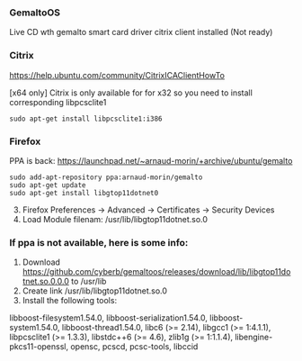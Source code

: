 ### GemaltoOS

Live CD wth gemalto smart card driver citrix client installed (Not ready)

### Citrix

https://help.ubuntu.com/community/CitrixICAClientHowTo

[x64 only] Citrix is only available for for x32 so you need to install corresponding libpcsclite1 
```
sudo apt-get install libpcsclite1:i386
```

### Firefox

PPA is back: https://launchpad.net/~arnaud-morin/+archive/ubuntu/gemalto
```
sudo add-apt-repository ppa:arnaud-morin/gemalto
sudo apt-get update
sudo apt-get install libgtop11dotnet0
```

3. Firefox Preferences -> Advanced -> Certificates -> Security Devices
4. Load Module filenam: /usr/lib/libgtop11dotnet.so.0

### If ppa is not available, here is some info:

1. Download https://github.com/cyberb/gemaltoos/releases/download/lib/libgtop11dotnet.so.0.0.0 to /usr/lib
2. Create link /usr/lib/libgtop11dotnet.so.0
3. Install the following tools:

libboost-filesystem1.54.0, libboost-serialization1.54.0, libboost-system1.54.0, libboost-thread1.54.0, libc6 (>= 2.14), libgcc1 (>= 1:4.1.1), libpcsclite1 (>= 1.3.3), libstdc++6 (>= 4.6), zlib1g (>= 1:1.1.4), libengine-pkcs11-openssl, opensc, pcscd, pcsc-tools, libccid
